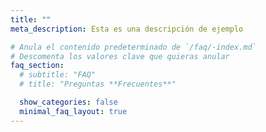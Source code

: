 ```yaml
---
title: ""
meta_description: Esta es una descripción de ejemplo

# Anula el contenido predeterminado de `/faq/-index.md`
# Descomenta los valores clave que quieras anular
faq_section:
  # subtitle: "FAQ"
  # title: "Preguntas **Frecuentes**"

  show_categories: false
  minimal_faq_layout: true
---
```

